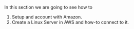 In this section we are going to see how to 

  1. Setup and account with Amazon.
  2. Create a Linux Server in AWS and how-to connect to it.

